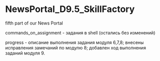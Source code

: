 # NewsPortal_D9.5_SkillFactory


fifth part of our News Portal

commands_on_assignment - задания в shell (остались без изменений)

progress - описание выполнения задания модуля 6,7,8; 
внесены исправления замечаний по модулю 8;
добавлен ход выполнения заданий модуля 9.
